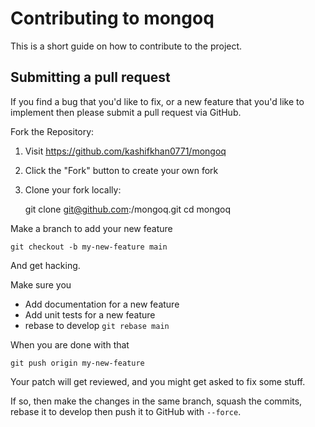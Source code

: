 # Contributing to mongoq

This is a short guide on how to contribute to the project.

## Submitting a pull request

If you find a bug that you'd like to fix, or a new feature that you'd like to implement then please submit a pull request via GitHub.


Fork the Repository:
1. Visit https://github.com/kashifkhan0771/mongoq
2. Click the "Fork" button to create your own fork
3. Clone your fork locally:

    git clone git@github.com:<your-username>/mongoq.git
    cd mongoq

Make a branch to add your new feature

    git checkout -b my-new-feature main

And get hacking.

Make sure you

* Add documentation for a new feature
* Add unit tests for a new feature
* rebase to develop `git rebase main`

When you are done with that

    git push origin my-new-feature

Your patch will get reviewed, and you might get asked to fix some stuff.

If so, then make the changes in the same branch, squash the commits, rebase it to develop then push it to GitHub with `--force`.
